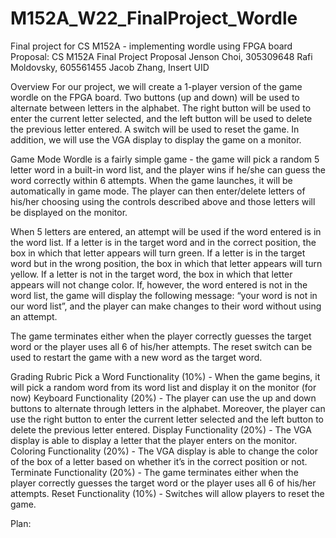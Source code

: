 # M152A_W22_FinalProject_Wordle
Final project for CS M152A - implementing wordle using FPGA board
Proposal:
CS M152A Final Project Proposal
Jenson Choi, 305309648
Rafi Moldovsky, 605561455
Jacob Zhang, Insert UID 

Overview
For our project, we will create a 1-player version of the game wordle on the FPGA 
board. Two buttons (up and down) will be used to alternate between letters in the alphabet. The right button will be used to enter the current letter selected, and the left button will be used to delete the previous letter entered. A switch will be used to reset the game. In addition, we will use the VGA display to display the game on a monitor.

Game Mode
Wordle is a fairly simple game - the game will pick a random 5 letter word in a built-in word list, and the player wins if he/she can guess the word correctly within 6 attempts. When the game launches, it will be automatically in game mode. The player can then enter/delete letters of his/her choosing using the controls described above and those letters will be displayed on the monitor.

When 5 letters are entered, an attempt will be used if the word entered is in the word list. If a letter is in the target word and in the correct position, the box in which that letter appears will turn green. If a letter is in the target word but in the wrong position, the box in which that letter appears will turn yellow. If a letter is not in the target word, the box in which that letter appears will not change color. If, however, the word entered is not in the word list, the game will display the following message: “your word is not in our word list”, and the player can make changes to their word without using an attempt.

The game terminates either when the player correctly guesses the target word or the player uses all 6 of his/her attempts. The reset switch can be used to restart the game with a new word as the target word.

Grading Rubric
Pick a Word Functionality (10%) - When the game begins, it will pick a random word from its word list and display it on the monitor (for now)
Keyboard Functionality (20%) - The player can use the up and down buttons to alternate through letters in the alphabet. Moreover, the player can use the right button to enter the current letter selected and the left button to delete the previous letter entered.
Display Functionality (20%) - The VGA display is able to display a letter that the player enters on the monitor.
Coloring Functionality (20%) - The VGA display is able to change the color of the box of a letter based on whether it’s in the correct position or not.
Terminate Functionality (20%) - The game terminates either when the player correctly guesses the target word or the player uses all 6 of his/her attempts.
Reset Functionality (10%) - Switches will allow players to reset the game. 


Plan: 
